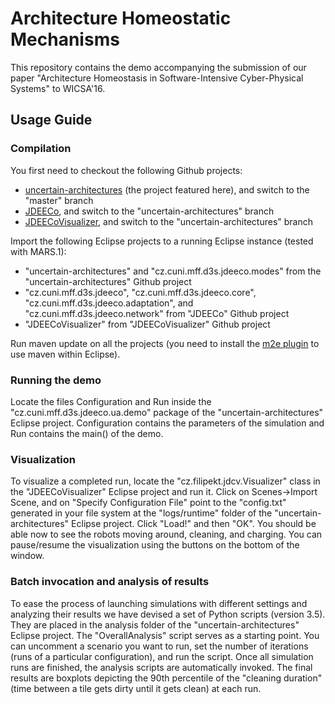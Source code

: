 # Architecture Homeostatic Mechanisms

This repository contains the demo accompanying the submission of our paper "Architecture Homeostasis in Software-Intensive Cyber-Physical Systems" to WICSA'16.

## Usage Guide
### Compilation 
You first need to checkout the following Github projects:
* [uncertain-architectures](https://github.com/d3scomp/uncertain-architectures.git) (the project featured here), and switch to the "master" branch 
* [JDEECo](https://github.com/d3scomp/JDEECo.git), and switch to the "uncertain-architectures" branch 
* [JDEECoVisualizer](https://github.com/d3scomp/JDEECoVisualizer.git), and switch to the "uncertain-architectures" branch 

Import the following Eclipse projects to a running Eclipse instance (tested with MARS.1):
* "uncertain-architectures" and "cz.cuni.mff.d3s.jdeeco.modes" from the "uncertain-architectures" Github project
* "cz.cuni.mff.d3s.jdeeco", "cz.cuni.mff.d3s.jdeeco.core", "cz.cuni.mff.d3s.jdeeco.adaptation", and "cz.cuni.mff.d3s.jdeeco.network" from "JDEECo" Github project
* "JDEECoVisualizer" from "JDEECoVisualizer" Github project

Run maven update on all the projects (you need to install the [m2e plugin](https://marketplace.eclipse.org/content/maven-integration-eclipse-luna-and-newer) to use maven within Eclipse).

### Running the demo
Locate the files Configuration and Run inside the "cz.cuni.mff.d3s.jdeeco.ua.demo" package of the "uncertain-architectures" Eclipse project.
Configuration contains the parameters of the simulation and Run contains the main() of the demo.

### Visualization
To visualize a completed run, locate the "cz.filipekt.jdcv.Visualizer" class in the "JDEECoVisualizer" Eclipse project and run it. Click on Scenes->Import Scene, and on "Specify Configuration File" point to the "config.txt" generated in your file system at the "logs/runtime" folder of the "uncertain-architectures" Eclipse project. Click "Load!" and then "OK". You should be able now to see the robots moving around, cleaning, and charging. You can pause/resume the visualization using the buttons on the bottom of the window.

### Batch invocation and analysis of results
To ease the process of launching simulations with different settings and analyzing their results we have devised a set of Python scripts (version 3.5).
They are placed in the analysis folder of the "uncertain-architectures" Eclipse project.
The "OverallAnalysis" script serves as a starting point. You can uncomment a scenario you want to run, set the number of iterations (runs of a particular configuration), and run the script. Once all simulation runs are finished, the analysis scripts are automatically invoked. The final results are boxplots depicting the 90th percentile of the "cleaning duration" (time between a tile gets dirty until it gets clean) at each run.
